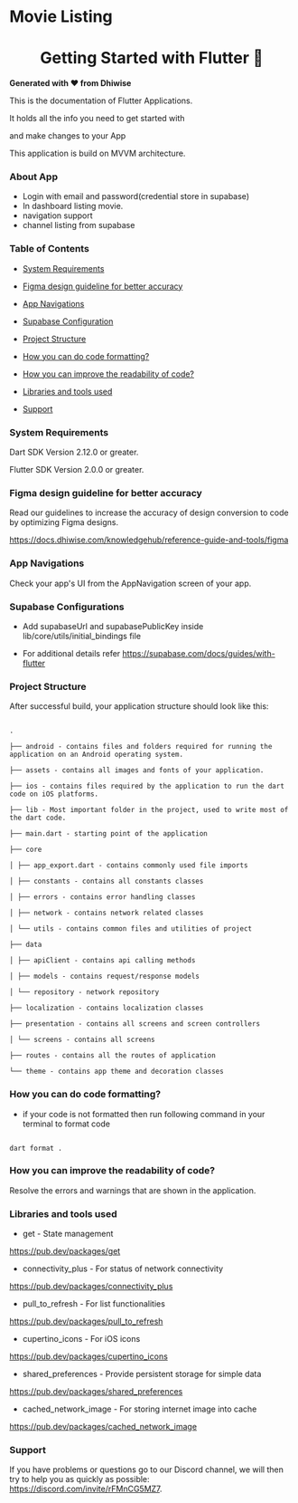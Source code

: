   

# Movie Listing

  

<div>

<h1 align="center">Getting Started with Flutter 🚀 </h1>

<strong>

Generated with ❤️ from Dhiwise

</strong>

<p>

This is the documentation of Flutter Applications.

It holds all the info you need to get started with

and make changes to your App

</p>

</div>

  

This application is build on MVVM architecture.

### About App
- Login with email and password(credential store in supabase)
- In dashboard listing movie.
-  navigation support
-  channel listing from supabase
  
### Table of Contents

-  [System Requirements](#system-requirements)

-  [Figma design guideline for better accuracy](#figma-design-guideline-for-better-accuracy)

-  [App Navigations](#app-navigations)

-  [Supabase Configuration](#supabase-configuration)

-  [Project Structure](#project-structure)

-  [How you can do code formatting?](#how-you-can-do-code-formatting)

-  [How you can improve the readability of code?](#how-you-can-improve-the-readability-of-code)

-  [Libraries and tools used](#libraries-and-tools-used)

-  [Support](#support)

  

### System Requirements

  

Dart SDK Version 2.12.0 or greater.

Flutter SDK Version 2.0.0 or greater.

  

### Figma design guideline for better accuracy

  

Read our guidelines to increase the accuracy of design conversion to code by optimizing Figma designs.

https://docs.dhiwise.com/knowledgehub/reference-guide-and-tools/figma

  

### App Navigations

  

Check your app's UI from the AppNavigation screen of your app.

  

### Supabase Configurations

  

- Add supabaseUrl and supabasePublicKey inside lib/core/utils/initial_bindings file

- For additional details refer https://supabase.com/docs/guides/with-flutter

### Project Structure

  

After successful build, your application structure should look like this:

  

```

.

├── android - contains files and folders required for running the application on an Android operating system.

├── assets - contains all images and fonts of your application.

├── ios - contains files required by the application to run the dart code on iOS platforms.

├── lib - Most important folder in the project, used to write most of the dart code.

├── main.dart - starting point of the application

├── core

│ ├── app_export.dart - contains commonly used file imports

│ ├── constants - contains all constants classes

│ ├── errors - contains error handling classes

│ ├── network - contains network related classes

│ └── utils - contains common files and utilities of project

├── data

│ ├── apiClient - contains api calling methods

│ ├── models - contains request/response models

│ └── repository - network repository

├── localization - contains localization classes

├── presentation - contains all screens and screen controllers

│ └── screens - contains all screens

├── routes - contains all the routes of application

└── theme - contains app theme and decoration classes

```

  

### How you can do code formatting?

  

- if your code is not formatted then run following command in your terminal to format code

```

dart format .

```

  

### How you can improve the readability of code?

  

Resolve the errors and warnings that are shown in the application.

  

### Libraries and tools used

  

- get - State management

https://pub.dev/packages/get

- connectivity_plus - For status of network connectivity

https://pub.dev/packages/connectivity_plus

- pull_to_refresh - For list functionalities

https://pub.dev/packages/pull_to_refresh

- cupertino_icons - For iOS icons

https://pub.dev/packages/cupertino_icons

- shared_preferences - Provide persistent storage for simple data

https://pub.dev/packages/shared_preferences

- cached_network_image - For storing internet image into cache

https://pub.dev/packages/cached_network_image

### Support

  

If you have problems or questions go to our Discord channel, we will then try to help you as quickly as possible: https://discord.com/invite/rFMnCG5MZ7.

